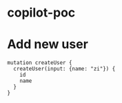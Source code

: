 # copilot-poc

# Add new user

```
mutation createUser {
  createUser(input: {name: "zi"}) {
    id
    name
  }
}
```